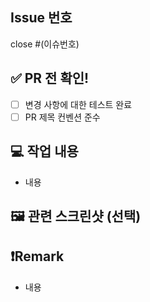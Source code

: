 ## Issue 번호
<!-- (이슈번호)를 지우고 이슈 번호를 기입하면 해당 이슈가 자동 close 처리됩니다-->
close #(이슈번호)

## ✅ PR 전 확인!
- [ ] 변경 사항에 대한 테스트 완료
- [ ] PR 제목 컨벤션 준수
  <!--PR 제목은 `[유형]: [내용]` 형식-->

## 💻 작업 내용

<!-- 무엇을 왜 수정했는지 설명하면 리뷰어에게 도움이 됩니다!-->
- 내용

## 🖼️ 관련 스크린샷 (선택)


## ❗️Remark
<!--팀원이 알아야 하는 내용이 있다면 적어주세요-->
- 내용
